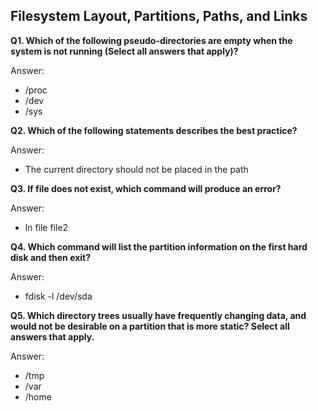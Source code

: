 ## Filesystem Layout, Partitions, Paths, and Links


**Q1. Which of the following pseudo-directories are empty when the system is not running (Select all answers that apply)?**

Answer:
* /proc
* /dev
* /sys

**Q2. Which of the following statements describes the best practice?**

Answer:
* The current directory should not be placed in the path

**Q3. If file does not exist, which command will produce an error?**

Answer:
* ln file file2


**Q4. Which command will list the partition information on the first hard disk and then exit?**

Answer:
* fdisk -l /dev/sda

**Q5. Which directory trees usually have frequently changing data, and would not be desirable on a partition that is more static? Select all answers that apply.**

Answer:
* /tmp
* /var
* /home

